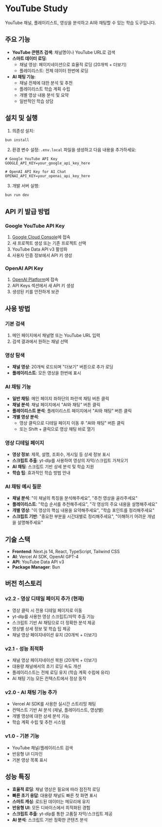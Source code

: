 # YouTube Study

YouTube 채널, 플레이리스트, 영상을 분석하고 AI와 채팅할 수 있는 학습 도구입니다.

## 주요 기능

- **YouTube 콘텐츠 검색**: 채널명이나 YouTube URL로 검색
- **스마트 데이터 로딩**: 
  - 채널 영상: 페이지네이션으로 효율적 로딩 (20개씩 + 더보기)
  - 플레이리스트: 전체 데이터 한번에 로딩
- **AI 채팅 기능**: 
  - 채널 전체에 대한 분석 및 추천
  - 플레이리스트 학습 계획 수립
  - 개별 영상 내용 분석 및 요약
  - 일반적인 학습 상담

## 설치 및 실행

1. 의존성 설치:
```bash
bun install
```

2. 환경 변수 설정:
`.env.local` 파일을 생성하고 다음 내용을 추가하세요:

```env
# Google YouTube API Key
GOOGLE_API_KEY=your_google_api_key_here

# OpenAI API Key for AI Chat
OPENAI_API_KEY=your_openai_api_key_here
```

3. 개발 서버 실행:
```bash
bun run dev
```

## API 키 발급 방법

### Google YouTube API Key
1. [Google Cloud Console](https://console.cloud.google.com/)에 접속
2. 새 프로젝트 생성 또는 기존 프로젝트 선택
3. YouTube Data API v3 활성화
4. 사용자 인증 정보에서 API 키 생성

### OpenAI API Key
1. [OpenAI Platform](https://platform.openai.com/)에 접속
2. API Keys 섹션에서 새 API 키 생성
3. 생성된 키를 안전하게 보관

## 사용 방법

### 기본 검색
1. 메인 페이지에서 채널명 또는 YouTube URL 입력
2. 검색 결과에서 원하는 채널 선택

### 영상 탐색
- **채널 영상**: 20개씩 로드되며 "더보기" 버튼으로 추가 로딩
- **플레이리스트**: 모든 영상을 한번에 표시

### AI 채팅 기능
- **일반 채팅**: 메인 페이지 좌하단의 파란색 채팅 버튼 클릭
- **채널 분석**: 채널 페이지에서 "AI와 채팅" 버튼 클릭
- **플레이리스트 분석**: 플레이리스트 페이지에서 "AI와 채팅" 버튼 클릭
- **개별 영상 분석**: 
  - 영상 클릭으로 디테일 페이지 이동 후 "AI와 채팅" 버튼 클릭
  - 또는 Shift + 클릭으로 영상 채팅 바로 열기

### 영상 디테일 페이지
- **영상 정보**: 제목, 설명, 조회수, 게시일 등 상세 정보 표시
- **스크립트 추출**: yt-dlp를 사용하여 영상의 자막/스크립트 가져오기
- **AI 채팅**: 스크립트 기반 상세 분석 및 학습 지원
- **학습 팁**: 효과적인 학습 방법 안내

### AI 채팅 예시 질문
- **채널 분석**: "이 채널의 특징을 분석해주세요", "추천 영상을 골라주세요"
- **플레이리스트**: "학습 순서를 추천해주세요", "각 영상의 주요 내용을 설명해주세요"
- **개별 영상**: "이 영상의 핵심 내용을 요약해주세요", "학습 포인트를 정리해주세요"
- **스크립트 기반**: "중요한 부분을 시간대별로 정리해주세요", "이해하기 어려운 개념을 설명해주세요"

## 기술 스택

- **Frontend**: Next.js 14, React, TypeScript, Tailwind CSS
- **AI**: Vercel AI SDK, OpenAI GPT-4
- **API**: YouTube Data API v3
- **Package Manager**: Bun

## 버전 히스토리

### v2.2 - 영상 디테일 페이지 추가 (현재)
- 영상 클릭 시 전용 디테일 페이지로 이동
- yt-dlp를 사용한 영상 스크립트/자막 추출 기능
- 스크립트 기반 AI 채팅으로 더 정확한 분석 제공
- 영상별 상세 정보 및 학습 팁 제공
- 채널 영상 페이지네이션 유지 (20개씩 + 더보기)

### v2.1 - 성능 최적화
- 채널 영상 페이지네이션 복원 (20개씩 + 더보기)
- 대용량 채널에서의 초기 로딩 속도 개선
- 플레이리스트는 전체 로딩 유지 (학습 계획 수립에 유리)
- AI 채팅 기능 모든 컨텍스트에서 정상 동작

### v2.0 - AI 채팅 기능 추가
- Vercel AI SDK를 사용한 실시간 스트리밍 채팅
- 컨텍스트 기반 AI 분석 (채널, 플레이리스트, 영상별)
- 개별 영상에 대한 상세 분석 기능
- 학습 계획 수립 및 추천 시스템

### v1.0 - 기본 기능
- YouTube 채널/플레이리스트 검색
- 반응형 UI 디자인
- 기본 영상 목록 표시

## 성능 특징

- **효율적 로딩**: 채널 영상은 필요에 따라 점진적 로딩
- **빠른 초기 응답**: 대용량 채널도 빠른 첫 화면 표시
- **스마트 캐싱**: 로드된 데이터는 메모리에 유지
- **반응형 UI**: 모든 디바이스에서 최적화된 경험
- **스크립트 추출**: yt-dlp를 통한 고품질 자막/스크립트 제공
- **AI 분석**: 스크립트 기반 정확한 콘텐츠 분석